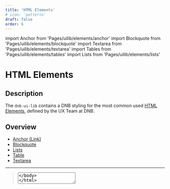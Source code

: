 ```yaml
---
title: 'HTML Elements'
# icon: 'patterns'
draft: false
order: 6
---
```


import Anchor from 'Pages/uilib/elements/anchor'
import Blockquote from 'Pages/uilib/elements/blockquote'
import Textarea from 'Pages/uilib/elements/textarea'
import Tables from 'Pages/uilib/elements/tables'
import Lists from 'Pages/uilib/elements/lists'

# HTML Elements

## Description

The `dnb-ui-lib` contains a DNB styling for the most common used [HTML Elements](https://developer.mozilla.org/en-US/docs/Web/HTML/Element), defined by the UX Team at DNB.

## Overview

- [Anchor (Link)](#anchor)
- [Blockquote](#blockquote)
- [Lists](#lists)
- [Table](#table)
- [Textarea](#textarea)

---

<Anchor />
<Blockquote />
<Lists />
<Tables />
<Textarea />
